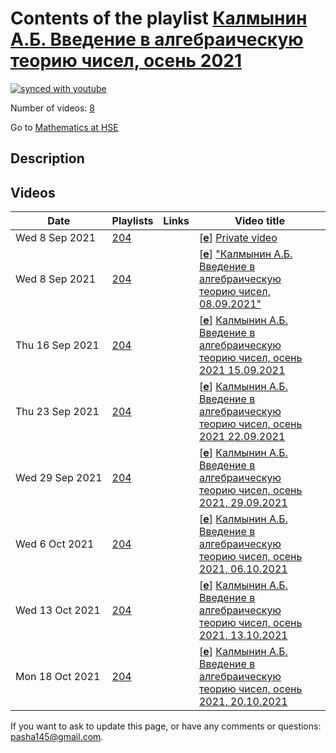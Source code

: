 # Contents of the playlist [Калмынин А.Б. Введение в алгебраическую теорию чисел, осень 2021](https://www.youtube.com/playlist?list=PLq3E5oubNNoCmoQs-ZI4rUCHG0zMt0oZw)

[![synced with youtube](https://img.shields.io/github/last-commit/mathphysschool/mathphysschool.github.io/autoupdate1?label=synced%20with%20youtube)](https://github.com/mathphysschool/mathphysschool.github.io/commits/autoupdate1)

Number of videos: [8](#videos)

Go to [Mathematics at HSE](../README.md)

## Description



## Videos

|Date|Playlists|Links|Video title|
|---|---|---|---|
| Wed&nbsp;8&nbsp;Sep&nbsp;2021 | [204](../playlists/204 "Калмынин А.Б. Введение в алгебраическую теорию чисел, осень 2021") |  | [[**e**](https://studio.youtube.com/video/cO7WI1RSl1U/edit "Edit")] [Private video](https://www.youtube.com/watch?v=cO7WI1RSl1U&list=PLq3E5oubNNoCmoQs-ZI4rUCHG0zMt0oZw "This video is private.") |
| Wed&nbsp;8&nbsp;Sep&nbsp;2021 | [204](../playlists/204 "Калмынин А.Б. Введение в алгебраическую теорию чисел, осень 2021") |  | [[**e**](https://studio.youtube.com/video/26NS6HV5d64/edit "Edit")] [&#34;Калмынин А.Б. Введение в алгебраическую теорию чисел,  08.09.2021&#34;](https://www.youtube.com/watch?v=26NS6HV5d64&list=PLq3E5oubNNoCmoQs-ZI4rUCHG0zMt0oZw "Kalmylin A.B. Introduction to Algebraic Number Theory") |
| Thu&nbsp;16&nbsp;Sep&nbsp;2021 | [204](../playlists/204 "Калмынин А.Б. Введение в алгебраическую теорию чисел, осень 2021") |  | [[**e**](https://studio.youtube.com/video/CcMfd9u7ft8/edit "Edit")] [Калмынин А.Б. Введение в алгебраическую теорию чисел, осень 2021 15.09.2021](https://www.youtube.com/watch?v=CcMfd9u7ft8&list=PLq3E5oubNNoCmoQs-ZI4rUCHG0zMt0oZw "Kalmylin A.B. Introduction to Algebraic Number Theory") |
| Thu&nbsp;23&nbsp;Sep&nbsp;2021 | [204](../playlists/204 "Калмынин А.Б. Введение в алгебраическую теорию чисел, осень 2021") |  | [[**e**](https://studio.youtube.com/video/C49yeWYC0EI/edit "Edit")] [Калмынин А.Б. Введение в алгебраическую теорию чисел, осень 2021 22.09.2021](https://www.youtube.com/watch?v=C49yeWYC0EI&list=PLq3E5oubNNoCmoQs-ZI4rUCHG0zMt0oZw "Kalmylin A.B. Introduction to Algebraic Number Theory") |
| Wed&nbsp;29&nbsp;Sep&nbsp;2021 | [204](../playlists/204 "Калмынин А.Б. Введение в алгебраическую теорию чисел, осень 2021") |  | [[**e**](https://studio.youtube.com/video/zvk0EyJIiAw/edit "Edit")] [Калмынин А.Б. Введение в алгебраическую теорию чисел, осень 2021, 29.09.2021](https://www.youtube.com/watch?v=zvk0EyJIiAw&list=PLq3E5oubNNoCmoQs-ZI4rUCHG0zMt0oZw "Kalmylin A.B. Introduction to Algebraic Number Theory") |
| Wed&nbsp;6&nbsp;Oct&nbsp;2021 | [204](../playlists/204 "Калмынин А.Б. Введение в алгебраическую теорию чисел, осень 2021") |  | [[**e**](https://studio.youtube.com/video/RPqdgGPT5pI/edit "Edit")] [Калмынин А.Б. Введение в алгебраическую теорию чисел, осень 2021, 06.10.2021](https://www.youtube.com/watch?v=RPqdgGPT5pI&list=PLq3E5oubNNoCmoQs-ZI4rUCHG0zMt0oZw "Kalmylin A.B. Introduction to Algebraic Number Theory") |
| Wed&nbsp;13&nbsp;Oct&nbsp;2021 | [204](../playlists/204 "Калмынин А.Б. Введение в алгебраическую теорию чисел, осень 2021") |  | [[**e**](https://studio.youtube.com/video/fMiRCS7tFGw/edit "Edit")] [Калмынин А.Б. Введение в алгебраическую теорию чисел, осень 2021, 13.10.2021](https://www.youtube.com/watch?v=fMiRCS7tFGw&list=PLq3E5oubNNoCmoQs-ZI4rUCHG0zMt0oZw "Kalmylin A.B. Introduction to Algebraic Number Theory") |
| Mon&nbsp;18&nbsp;Oct&nbsp;2021 | [204](../playlists/204 "Калмынин А.Б. Введение в алгебраическую теорию чисел, осень 2021") |  | [[**e**](https://studio.youtube.com/video/-uxdEXZqJYg/edit "Edit")] [Калмынин А.Б. Введение в алгебраическую теорию чисел, осень 2021, 20.10.2021](https://www.youtube.com/watch?v=-uxdEXZqJYg&list=PLq3E5oubNNoCmoQs-ZI4rUCHG0zMt0oZw "Kalmylin A.B. Introduction to Algebraic Number Theory") |


 If you want to ask to update this page, or have any comments or questions: <pasha145@gmail.com>.